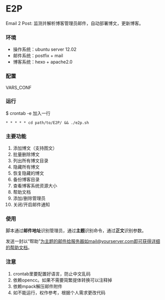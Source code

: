 # E2P
Email 2 Post: 监测并解析博客管理员邮件，自动部署博文，更新博客。

### 环境

- 操作系统：ubuntu server 12.02
- 邮件系统：postfix + mail
- 博客系统：hexo + apache2.0

### 配置
VARS_CONF

### 运行
$ crontab -e
加入一行
```
* * * * * cd path/to/E2P/ && ./e2p.sh
```

### 主要功能

1. 添加博文（支持图文）
2. 批量删除博文
3. 列出所有博文目录
4. 隐藏所有博文
5. 恢复隐藏的博文
6. 备份博客目录
7. 查看博客系统资源大小
8. 帮助文档
9. 添加/删除管理员
10. 关闭/开启邮件通知

### 使用

脚本通过**邮件地址**识别管理员，通过**主题**识别命令，通过**正文**识别参数。

发送一封以“帮助”为主题的邮件给服务器如mail@yourserver.com即可获得详细的帮助文档。

### 注意
1. crontab里要配置好语言，防止中文乱码
2. 依赖opencc。如果不需要简繁提体转换可以注释掉
3. 依赖mpack解压邮件附件
4. 如不能运行，权作参考，根据个人需求更改代码
